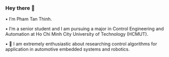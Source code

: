 ### Hey there 👋

<!--
**ptt2908/ptt2908** is a ✨ _special_ ✨ repository because its `README.md` (this file) appears on your GitHub profile.

Here are some ideas to get you started:

- 🔭 I’m currently working on ...
- 🌱 I’m currently learning ...
- 👯 I’m looking to collaborate on ...
- 🤔 I’m looking for help with ...
- 💬 Ask me about ...
- 📫 How to reach me: ...
- 😄 Pronouns: ...
- ⚡ Fun fact: ...
-->• I’m Pham Tan Thinh.
•	I’m a senior student and I am pursuing a major in Control Engineering and Automation at Ho Chi Minh City University of Technology (HCMUT).

•	🔭 I am extremely enthusiastic about researching control algorithms for application in automotive embedded systems and robotics.

